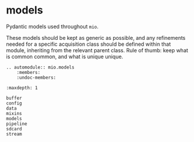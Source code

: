 # models

Pydantic models used throughout `mio`.

These models should be kept as generic as possible, and any refinements
needed for a specific acquisition class should be defined within that
module, inheriting from the relevant parent class. Rule of thumb: 
keep what is common common, and what is unique unique.



```{eval-rst}
.. automodule:: mio.models
    :members:
    :undoc-members:
```

```{toctree}
:maxdepth: 1

buffer
config
data
mixins
models
pipeline
sdcard
stream
```